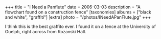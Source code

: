+++
title = "I Need a Panflute"
date = 2006-03-03
description = "A flowchart found on a construction fence"
[taxonomies]
albums = ["black and white", "graffiti"]
[extra]
photo = "/photos/INeedAPanFlute.jpg"
+++

I think this is the best graffito ever. I found it on a fence at the University of Guelph, right across from Rozanski Hall.
